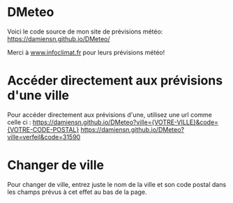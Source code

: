 # DMeteo
Voici le code source de mon site de prévisions météo: https://damiensn.github.io/DMeteo/

Merci à www.infoclimat.fr pour leurs prévisions météo!

# Accéder directement aux prévisions d'une ville
Pour accéder directement aux prévisions d'une, utilisez une url comme celle ci :
https://damiensn.github.io/DMeteo?ville={VOTRE-VILLE}&code={VOTRE-CODE-POSTAL}
https://damiensn.github.io/DMeteo?ville=verfeil&code=31590

# Changer de ville
Pour changer de ville, entrez juste le nom de la ville et son code postal dans les champs prévus à cet effet au bas de la page.
